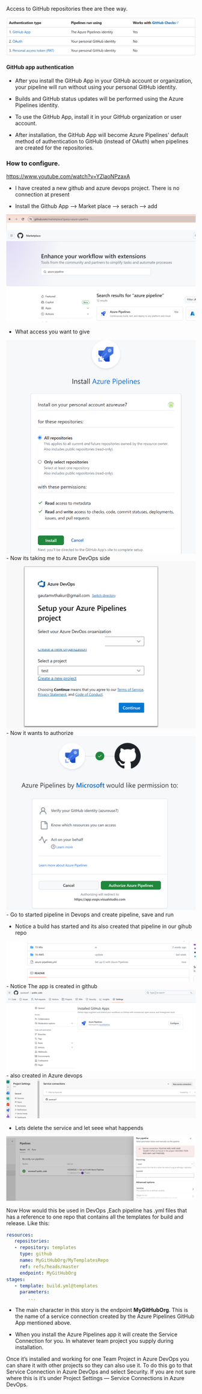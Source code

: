 Access to GitHub repositories thee are thee way. 

<img src="images/a.png">

#### GitHub app authentication
- After you install the GitHub App in your GitHub account or organization, your pipeline will run without using your personal GitHub identity. 
 
- Builds and GitHub status updates will be performed using the Azure Pipelines identity. 

- To use the GitHub App, install it in your GitHub organization or user account.

- After installation, the GitHub App will become Azure Pipelines' default method of authentication to GitHub (instead of OAuth) when pipelines are created for the repositories.



### How to configure.
https://www.youtube.com/watch?v=YZlaoNPzaxA

- I have created a new github and azure devops project.
There is no connection at present 

- Install the Github App --> Market place --> serach --> add
<img src="images/b.png">

- What access you want to give 
<img src="images/c.png">
- Now its taking me to Azure DevOps side
<img src="images/d.png">
- Now it wants to authorize
<img src="images/e.png">
- Go to started pipeline in Devops and create pipeline, save and run  

- Notice a build has started and its also created that pipeline in our gihub repo 
<img src="images/f.png">
- Notice The app is created in github
<img src="images/g.png">
- also created in Azure devops
<img src="images/h.png">




- Lets delete the service and let seee what happends 
<img src="images/11.png">


Now How would this be used in DevOps
,Each pipeline has .yml files that has a reference to one repo that contains all the templates for build and release. Like this:
```yaml
resources:  
   repositories:    
   - repository: templates      
     type: github    
     name: MyGitHubOrg/MyTemplatesRepo    
     ref: refs/heads/master    
     endpoint: MyGitHubOrg
stages:
   - template: build.yml@templates
     parameters:
        ...
```
- The main character in this story is the endpoint **MyGitHubOrg**. This is the name of a service connection created by the Azure Pipelines GitHub App mentioned above.

- When you install the Azure Pipelines app it will create the Service Connection for you. In whatever team project you supply during installation.

Once it’s installed and working for one Team Project in Azure DevOps you can share it with other projects so they can also use it. To do this go to that Service Connection in Azure DevOps and select Security. If you are not sure where this is it’s under Project Settings — Service Connections in Azure DevOps.


